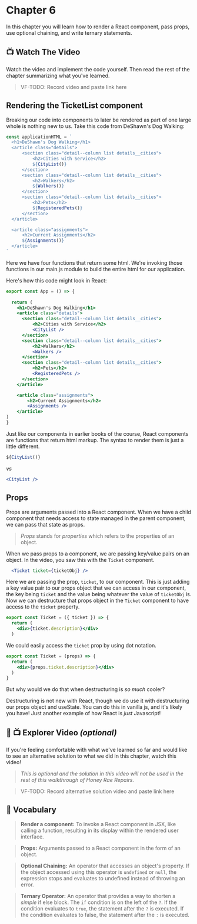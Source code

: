 # Chapter 6
In this chapter you will learn how to render a React component, pass props, use optional chaining, and write ternary statements.

## 📺 Watch The Video
Watch the video and implement the code yourself. Then read the rest of the chapter summarizing what you've learned.
> VF-TODO: Record video and paste link here

## Rendering the TicketList component
Breaking our code into components to later be rendered as part of one large whole is nothing new to us. Take this code from DeShawn's Dog Walking: 

```javascript 
const applicationHTML = `
  <h1>DeShawn's Dog Walking</h1>
  <article class="details">
      <section class="detail--column list details__cities">
          <h2>Cities with Service</h2>
          ${CityList()}
      </section>
      <section class="detail--column list details__cities">
          <h2>Walkers</h2>
          ${Walkers()}
      </section>
      <section class="detail--column list details__cities">
          <h2>Pets</h2>
          ${RegisteredPets()}
      </section>
  </article>

  <article class="assignments">
      <h2>Current Assignments</h2>
      ${Assignments()}
  </article>
`
```

Here we have four functions that return some html. We're invoking those functions in our main.js module to build the entire html for our application. 

Here's how this code might look in React:

```jsx
export const App = () => {
  
  return (
    <h1>DeShawn's Dog Walking</h1>
    <article class="details">
      <section class="detail--column list details__cities">
          <h2>Cities with Service</h2>
          <CityList />
      </section>
      <section class="detail--column list details__cities">
          <h2>Walkers</h2>
          <Walkers />
      </section>
      <section class="detail--column list details__cities">
          <h2>Pets</h2>
          <RegisteredPets />
      </section>
    </article>

    <article class="assignments">
        <h2>Current Assignments</h2>
        <Assignments />
    </article>
) 
}
```

Just like our components in earlier books of the course, React components are functions that return html markup. The syntax to render them is just a little different. 

```javascript
${CityList()}
```
_vs_
```jsx
<CityList />
```

## Props
Props are arguments passed into a React component. When we have a child component that needs access to state managed in the parent component, we can pass that state as props. 

>_Props_ stands for _properties_ which refers to the properties of an object. 

When we pass props to a component, we are passing key/value pairs on an object. In the video, you saw this with the `Ticket` component. 

```jsx
  <Ticket ticket={ticketObj} />
```

Here we are passing the prop, `ticket`, to our component. This is just adding a key value pair to our props object that we can access in our component, 
the key being `ticket` and the value being whatever the value of `ticketObj` is. Now we can destructure that props object in the `Ticket` component to have access to the `ticket` property.

```jsx
export const Ticket = ({ ticket }) => {
  return (
    <div>{ticket.description}</div>
  )
```

 We could easily access the `ticket` prop by using dot notation.

```jsx
export const Ticket = (props) => {
  return (
    <div>{props.ticket.description}</div>
  )
}
```

But why would we do that when destructuring is _so much_ cooler? 

Destructuring is not new with React, though we do use it with destructuring our props object and useState. You can do this in vanilla js, and it's likely you have! Just another example of how React is _just_ Javascript!

## 🧭 📺 Explorer Video _(optional)_
If you're feeling comfortable with what we've learned so far and would like to see an alternative solution to what we did in this chapter, watch this video! 
>_This is optional and the solution in this video will not be used in the rest of this walkthrough of Honey Rae Repairs._

>VF-TODO: Record alternative solution video and paste link here

## 📓 Vocabulary
>**Render a component:** To invoke a React component in JSX, like calling a function, resulting in its display within the rendered user interface.

>**Props:** Arguments passed to a React component in the form of an object.

>**Optional Chaining:** An operator that accesses an object's property. If the object accessed using this operator is `undefined` or `null`, the expression stops and evaluates to undefined instead of throwing an error.

>**Ternary Operator:** An operator that provides a way to shorten a _simple_ if else block. The `if` condition is on the left of the `?`. If the condition evaluates to `true`, the statement after the `?` is executed. If the condition evaluates to false, the statement after the `:` is executed.
